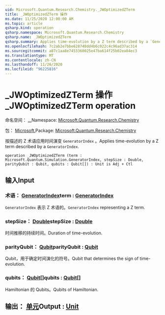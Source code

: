 ```yaml
---
uid: Microsoft.Quantum.Research.Chemistry._JWOptimizedZTerm
title: _JWOptimizedZTerm 操作
ms.date: 11/25/2020 12:00:00 AM
ms.topic: article
qsharp.kind: operation
qsharp.namespace: Microsoft.Quantum.Research.Chemistry
qsharp.name: _JWOptimizedZTerm
qsharp.summary: Applies time-evolution by a Z term described by a `GeneratorIndex`.
ms.openlocfilehash: 7c2ab2e7bbe628748dd4b6c022c4c96ad37ac314
ms.sourcegitcommit: a87c1aa8e7453360025e47ba614f25b02ea84ec3
ms.translationtype: MT
ms.contentlocale: zh-CN
ms.lasthandoff: 11/26/2020
ms.locfileid: "96225816"
---
```

# <a name="_jwoptimizedzterm-operation"></a><span data-ttu-id="3b2f0-102">_JWOptimizedZTerm 操作</span><span class="sxs-lookup"><span data-stu-id="3b2f0-102">_JWOptimizedZTerm operation</span></span>

<span data-ttu-id="3b2f0-103">命名空间： [...](xref:Microsoft.Quantum.Research.Chemistry)</span><span class="sxs-lookup"><span data-stu-id="3b2f0-103">Namespace: [Microsoft.Quantum.Research.Chemistry](xref:Microsoft.Quantum.Research.Chemistry)</span></span>

<span data-ttu-id="3b2f0-104">包： [Microsoft.](https://nuget.org/packages/Microsoft.Quantum.Research.Chemistry)</span><span class="sxs-lookup"><span data-stu-id="3b2f0-104">Package: [Microsoft.Quantum.Research.Chemistry](https://nuget.org/packages/Microsoft.Quantum.Research.Chemistry)</span></span>


<span data-ttu-id="3b2f0-105">按描述的 Z 术语应用时间演变 `GeneratorIndex` 。</span><span class="sxs-lookup"><span data-stu-id="3b2f0-105">Applies time-evolution by a Z term described by a `GeneratorIndex`.</span></span>

```qsharp
operation _JWOptimizedZTerm (term : Microsoft.Quantum.Simulation.GeneratorIndex, stepSize : Double, parityQubit : Qubit, qubits : Qubit[]) : Unit is Adj + Ctl
```


## <a name="input"></a><span data-ttu-id="3b2f0-106">输入</span><span class="sxs-lookup"><span data-stu-id="3b2f0-106">Input</span></span>

### <a name="term--generatorindex"></a><span data-ttu-id="3b2f0-107">术语： [GeneratorIndex](xref:Microsoft.Quantum.Simulation.GeneratorIndex)</span><span class="sxs-lookup"><span data-stu-id="3b2f0-107">term : [GeneratorIndex](xref:Microsoft.Quantum.Simulation.GeneratorIndex)</span></span>

<span data-ttu-id="3b2f0-108">`GeneratorIndex` 表示 Z 术语的。</span><span class="sxs-lookup"><span data-stu-id="3b2f0-108">`GeneratorIndex` representing a Z term.</span></span>


### <a name="stepsize--double"></a><span data-ttu-id="3b2f0-109">stepSize： [Double](xref:microsoft.quantum.lang-ref.double)</span><span class="sxs-lookup"><span data-stu-id="3b2f0-109">stepSize : [Double](xref:microsoft.quantum.lang-ref.double)</span></span>

<span data-ttu-id="3b2f0-110">时间推移的持续时间。</span><span class="sxs-lookup"><span data-stu-id="3b2f0-110">Duration of time-evolution.</span></span>


### <a name="parityqubit--qubit"></a><span data-ttu-id="3b2f0-111">parityQubit： [Qubit](xref:microsoft.quantum.lang-ref.qubit)</span><span class="sxs-lookup"><span data-stu-id="3b2f0-111">parityQubit : [Qubit](xref:microsoft.quantum.lang-ref.qubit)</span></span>

<span data-ttu-id="3b2f0-112">Qubit，用于确定时间演化的符号。</span><span class="sxs-lookup"><span data-stu-id="3b2f0-112">Qubit that determines the sign of time-evolution.</span></span>


### <a name="qubits--qubit"></a><span data-ttu-id="3b2f0-113">qubits： [Qubit](xref:microsoft.quantum.lang-ref.qubit)[]</span><span class="sxs-lookup"><span data-stu-id="3b2f0-113">qubits : [Qubit](xref:microsoft.quantum.lang-ref.qubit)[]</span></span>

<span data-ttu-id="3b2f0-114">Hamiltonian 的 Qubits。</span><span class="sxs-lookup"><span data-stu-id="3b2f0-114">Qubits of Hamiltonian.</span></span>



## <a name="output--unit"></a><span data-ttu-id="3b2f0-115">输出： [单元](xref:microsoft.quantum.lang-ref.unit)</span><span class="sxs-lookup"><span data-stu-id="3b2f0-115">Output : [Unit](xref:microsoft.quantum.lang-ref.unit)</span></span>

